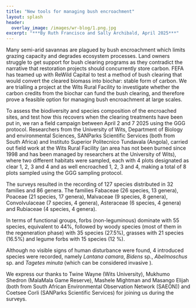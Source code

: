 ```yaml
---
title: "New tools for managing bush encroachment"
layout: splash
header:
  overlay_image: /images/wr-blog/1.png.jpg
excerpt: "***By Ruth Francisco and Sally Archibald, April 2025***"
---
```



Many semi-arid savannas are plagued by bush encroachment which limits grazing capacity and degrades ecosystem processes. Land owners struggle to get support for bush clearing programs as they contradict the narrative that restoration projects should concurrently store carbon. FEFA has teamed up with ReWild Capital to test a method of bush clearing that would convert the cleared biomass into biochar: stable form of carbon. We are trialling a project at the Wits Rural Facility to investigate whether the carbon credits from the biochar can fund the bush clearing, and therefore prove a feasible option for managing bush encroachment at large scales. 

To assess the biodiversity and species composition of the encroached sites, and test how this recovers when the clearing treatments have been put in, we ran a field campaign between April 2 and 7 2025 using the GGG protocol. Researchers from the University of Wits, Department of Biology and environmental Sciences, SANParks Scientific Services (both from South Africa) and Instituto Superior Politecnico Tundavala (Angola), carried out field work at the Wits Rural Facility (an area has not been burned since 1998 and has been managed by researchers at the University of Wits), where two different habitats were sampled, each with 4 plots designated as clear 1, 2, 3 and 4 and as well encroached 1, 2, 3 and 4, making a total of 8 plots sampled using the GGG sampling protocol. 

The surveys resulted in the recording of 127 species distributed in 32 families and 86 genera. The families Fabaceae (26 species, 13 genera), Poaceae (21 species, 17 genera), Malvaceae (9 species, 8 genera), Convolvulaceae (7 species, 4 genera), Asteraceae (6 species, 4 genera) and Rubiaceae (4 species, 4 genera).

In terms of functional groups, forbs (non-leguminous) dominate with 55 species, equivalent to 44%, followed by woody species (most of them in the regeneration phase) with 35 species (27.5%), grasses with 21 species (16.5%) and legume forbs with 15 species (12 %). 

Although no visible signs of human disturbance were found, 4 introduced species were recorded, namely *Lantana camara*, *Bidens* sp., *Abelmoschus* sp. and *Tagetes minuta* (which can be considered invasive ).

We express our thanks to Twine Wayne (Wits University), Mukhumo Shedron (MalaMala Game Reserve), Mashele Mightman and Masango Elijah (both from South African Environmental Observation Network (SAEON)) and Coetsee Corli (SANParks Scientific Services) for joining us during the surveys.
